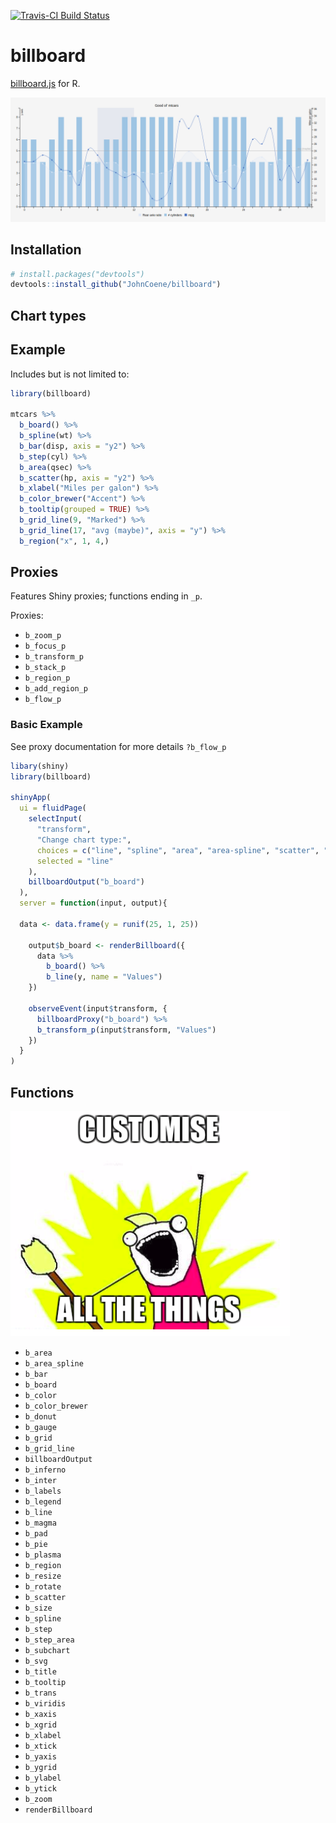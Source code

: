 [![Travis-CI Build Status](https://travis-ci.org/JohnCoene/billboard.svg?branch=master)](https://travis-ci.org/JohnCoene/billboard)

# billboard

[billboard.js](https://naver.github.io/billboard.js) for R.

![Customise all the things](billboard.png)

## Installation

``` r
# install.packages("devtools")
devtools::install_github("JohnCoene/billboard")
```

## Chart types

## Example

Includes but is not limited to:

```r
library(billboard)

mtcars %>% 
  b_board() %>%
  b_spline(wt) %>% 
  b_bar(disp, axis = "y2") %>% 
  b_step(cyl) %>% 
  b_area(qsec) %>% 
  b_scatter(hp, axis = "y2") %>% 
  b_xlabel("Miles per galon") %>% 
  b_color_brewer("Accent") %>% 
  b_tooltip(grouped = TRUE) %>% 
  b_grid_line(9, "Marked") %>% 
  b_grid_line(17, "avg (maybe)", axis = "y") %>% 
  b_region("x", 1, 4,)
```

## Proxies

Features Shiny proxies; functions ending in `_p`.

Proxies:

* `b_zoom_p`
* `b_focus_p`
* `b_transform_p`
* `b_stack_p`
* `b_region_p`
* `b_add_region_p`
* `b_flow_p`

### Basic Example

See proxy documentation for more details `?b_flow_p`

```r
libary(shiny)
library(billboard)

shinyApp(
  ui = fluidPage(
    selectInput(
      "transform",
      "Change chart type:",
      choices = c("line", "spline", "area", "area-spline", "scatter", "bar"),
      selected = "line"
    ),
    billboardOutput("b_board")
  ),
  server = function(input, output){
  
  data <- data.frame(y = runif(25, 1, 25))
  
    output$b_board <- renderBillboard({
      data %>% 
        b_board() %>% 
        b_line(y, name = "Values")
    })
    
    observeEvent(input$transform, {
      billboardProxy("b_board") %>% 
      b_transform_p(input$transform, "Values")
    })
  }
)
```

## Functions

![Customise all the things](FOO.png)

* `b_area`
* `b_area_spline`  
* `b_bar`
* `b_board`
* `b_color`
* `b_color_brewer`
* `b_donut`
* `b_gauge`
* `b_grid`
* `b_grid_line`
* `billboardOutput`
* `b_inferno`
* `b_inter`
* `b_labels`
* `b_legend` 
* `b_line` 
* `b_magma`
* `b_pad`
* `b_pie`
* `b_plasma`
* `b_region`
* `b_resize` 
* `b_rotate`
* `b_scatter`
* `b_size`
* `b_spline` 
* `b_step`
* `b_step_area`  
* `b_subchart`
* `b_svg`
* `b_title`
* `b_tooltip`
* `b_trans`
* `b_viridis`
* `b_xaxis`
* `b_xgrid` 
* `b_xlabel`
* `b_xtick` 
* `b_yaxis`
* `b_ygrid`
* `b_ylabel`
* `b_ytick`
* `b_zoom`
* `renderBillboard`

